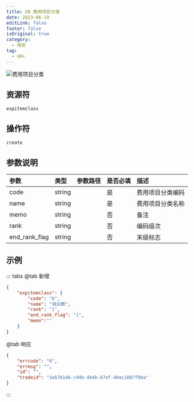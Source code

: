 ```yaml
---
title: U8 费用项目分类
date: 2023-06-19
editLink: false
footer: false
isOriginal: true
category:
  - 用友
tag:
  - U8+
---
```


![费用项目分类](https://nas.ilyl.life:8092/yonyou/u8/as/expitemclass.gif)

## 资源符

`expitemclass`
  
## 操作符

`create`

## 参数说明

|参数|类型|参数路径|是否必填|描述|
|:-|:-|:-|:-|:-|
|code|string||是|费用项目分类编码|
|name|string||是|费用项目分类名称|
|memo|string||否|备注|
|rank|string||否|编码级次|
|end_rank_flag|string||否|末级标志|

## 示例

::: tabs
@tab 新增

```json
{
    "expitemclass": {
        "code": "6",
        "name": "培训费",
        "rank": "1",
        "end_rank_flag": "1",
        "memo":""
    }
}
```

@tab 响应

```json
{
    "errcode": "0",
    "errmsg": "",
    "id": "",
    "tradeid": "3eb76146-c94b-4b4b-87ef-40ac1087f9ba"
}
```

:::
